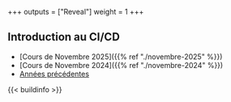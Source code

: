 +++
outputs = ["Reveal"]
weight = 1
+++

## Introduction au CI/CD

- [Cours de Novembre 2025]({{% ref "./novembre-2025" %}})
- [Cours de Novembre 2024]({{% ref "./novembre-2024" %}})
- [Années précédentes](https://cicd-lectures.github.io/slides)

{{< buildinfo >}}
